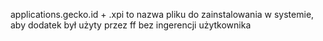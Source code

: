 applications.gecko.id + .xpi to nazwa pliku do zainstalowania w systemie, aby dodatek był użyty przez ff bez ingerencji użytkownika
